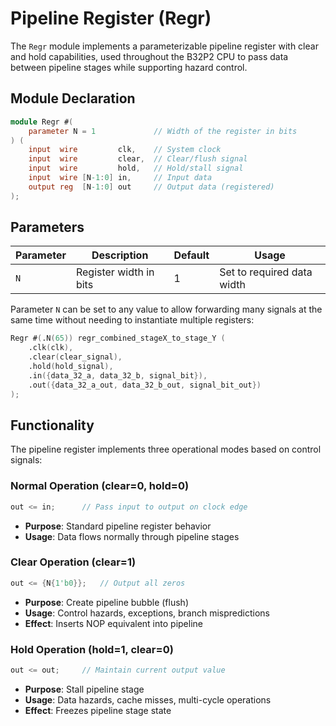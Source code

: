 # Pipeline Register (Regr)

The `Regr` module implements a parameterizable pipeline register with clear and hold capabilities, used throughout the B32P2 CPU to pass data between pipeline stages while supporting hazard control.

## Module Declaration

```verilog
module Regr #(
    parameter N = 1             // Width of the register in bits
) (
    input  wire         clk,    // System clock
    input  wire         clear,  // Clear/flush signal
    input  wire         hold,   // Hold/stall signal
    input  wire [N-1:0] in,     // Input data
    output reg  [N-1:0] out     // Output data (registered)
);
```

## Parameters

| Parameter | Description | Default | Usage |
|-----------|-------------|---------|-------|
| `N` | Register width in bits | 1 | Set to required data width |

Parameter `N` can be set to any value to allow forwarding many signals at the same time without needing to instantiate multiple registers:
```verilog
Regr #(.N(65)) regr_combined_stageX_to_stage_Y (
    .clk(clk),
    .clear(clear_signal),
    .hold(hold_signal),
    .in({data_32_a, data_32_b, signal_bit}),
    .out({data_32_a_out, data_32_b_out, signal_bit_out})
);
```

## Functionality

The pipeline register implements three operational modes based on control signals:

### Normal Operation (clear=0, hold=0)

```verilog
out <= in;      // Pass input to output on clock edge
```

- **Purpose**: Standard pipeline register behavior
- **Usage**: Data flows normally through pipeline stages

### Clear Operation (clear=1)

```verilog
out <= {N{1'b0}};   // Output all zeros
```

- **Purpose**: Create pipeline bubble (flush)
- **Usage**: Control hazards, exceptions, branch mispredictions
- **Effect**: Inserts NOP equivalent into pipeline

### Hold Operation (hold=1, clear=0)

```verilog
out <= out;     // Maintain current output value
```

- **Purpose**: Stall pipeline stage
- **Usage**: Data hazards, cache misses, multi-cycle operations
- **Effect**: Freezes pipeline stage state
